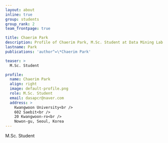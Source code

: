 ```yaml
---
layout: about
inline: true
group: students
group_rank: 2
team_frontpage: true

title: Chaerim Park
description: Profile of Chaerim Park, M.Sc. Student at Data Mining Lab.
lastname: Park
publications: 'author^=\*Chaerim Park'

teaser: >
  M.Sc. Student

profile:
  name: Chaerim Park
  align: right
  image: default-profile.png
  role: M.Sc. Student
  email: dasapcr@naver.com
  address: >
    Kwangwoon University<br />
    602 Saebit<br />
    20 Kwangwoon-ro<br />
    Nowon-gu, Seoul, Korea
---
```


M.Sc. Student
